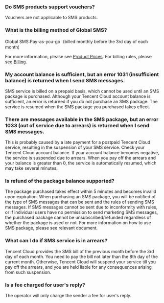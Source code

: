 ### Do SMS products support vouchers?
Vouchers are not applicable to SMS products.

### What is the billing method of Global SMS?

Global SMS:Pay-as-you-go（billed monthly before the 3rd day of each month)

For more information, please see [Product Prices](https://intl.cloud.tencent.com/document/product/382/18051). For billing rules, please see [Billing](https://intl.cloud.tencent.com/document/product/382/18052).

### My account balance is sufficient, but an error 1031 (insufficient balance) is returned when I send SMS messages.

SMS service is billed on a prepaid basis, which cannot be used until an SMS package is purchased. Although your Tencent Cloud account balance is sufficient, an error is returned if you do not purchase an SMS package. The service is resumed when the SMS package you purchased takes effect.

### There are messages available in the SMS package, but an error 1033 (out of service due to arrears) is returned when I send SMS messages.

This is probably caused by a late payment for a postpaid Tencent Cloud service, resulting in the suspension of your SMS service. Check your Tencent Cloud account balance. If your account balance becomes negative, the service is suspended due to arrears. When you pay off the arrears and your balance is greater than 0, the service is automatically resumed, which may take several minutes.

### Is refund of the package balance supported?

The package purchased takes effect within 5 minutes and becomes invalid upon expiration. When purchasing an SMS package, you will be notified of the type of SMS messages that can be sent and the rules of sending SMS messages. If SMS messages cannot be sent due to inconformity with rules, or if individual users have no permission to send marketing SMS messages, the purchased package cannot be unsubscribed/refunded regardless of whether the package is used or not. For more information on how to use SMS package, please see relevant document.

### What can I do if SMS service is in arrears?
Tencent Cloud provides the SMS bill of the previous month before the 3rd day of each month. You need to pay the bill not later than the 8th day of the current month. Otherwise, Tencent Cloud will suspend your service till you pay off the arrears, and you are held liable for any consequences arising from such suspension.

### Is a fee charged for user's reply?
The operator will only charge the sender a fee for user's reply.

